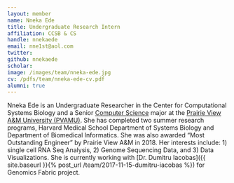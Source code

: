 ```yaml
---
layout: member
name: Nneka Ede
title: Undergraduate Research Intern
affiliation: CCSB & CS
handle: nnekaede
email: nne1st@aol.com
twitter:
github: nnekaede
scholar: 
image: /images/team/nneka-ede.jpg
cv: /pdfs/team/nneka-ede-cv.pdf
alumni: true
---
```


Nneka Ede is an Undergraduate Researcher in the Center for Computational Systems Biology and a Senior [Computer Science](https://www.pvamu.edu/cs/) major at the [Prairie View A&M University (PVAMU)](http://www.pvamu.edu). She has completed two summer research programs, Harvard Medical School Department of Systems Biology and Department of Biomedical Informatics. She was also awarded “Most Outstanding Engineer” by Prairie View A&M in 2018. Her interests include: 1) single cell RNA Seq Analysis, 2) Genome Sequencing Data, and 3) Data Visualizations.  She is currently working with [Dr. Dumitru Iacobas]({{ site.baseurl }}{% post_url /team/2017-11-15-dumitru-iacobas %}) for Genomics Fabric project.


